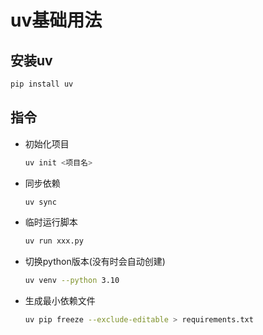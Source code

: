 # uv基础用法

## 安装uv

```zsh
pip install uv
```

## 指令

* 初始化项目

  ```zsh
  uv init <项目名>
  ```

* 同步依赖

    ```zsh
    uv sync
    ```

* 临时运行脚本

  ```zsh
  uv run xxx.py
  ```

* 切换python版本(没有时会自动创建)

  ```zsh
  uv venv --python 3.10
  ```

* 生成最小依赖文件

  ```zsh
  uv pip freeze --exclude-editable > requirements.txt
  ```
